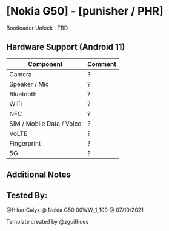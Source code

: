 # [Nokia G50] - [punisher / PHR]

Bootloader Unlock : TBD

## Hardware Support (Android 11)

| Component                 |      Comment                                              |
|---------------------------|-----------------------------------------------------------|
| Camera                    | ?                                                         |
| Speaker / Mic             | ?                                                         |
| Bluetooth                 | ?                                                         |
| WiFi                      | ?                                                         |
| NFC                       | ?                                                         |
| SIM / Mobile Data / Voice | ?                                                         |
| VoLTE                     | ?                                                         |
| Fingerprint               | ?                                                         |
| 5G                        | ?                                                         |


## Additional Notes

## Tested By:

@HikariCalyx @ Nokia G50 00WW_1_100 @ 07/10/2021


Template created by @zguithues